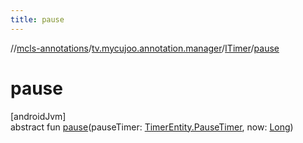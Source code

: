 ```yaml
---
title: pause
---
```

//[mcls-annotations](../../../index.html)/[tv.mycujoo.annotation.manager](../index.html)/[ITimer](index.html)/[pause](pause.html)



# pause



[androidJvm]\
abstract fun [pause](pause.html)(pauseTimer: [TimerEntity.PauseTimer](../-timer-entity/-pause-timer/index.html), now: [Long](https://kotlinlang.org/api/latest/jvm/stdlib/kotlin/-long/index.html))




